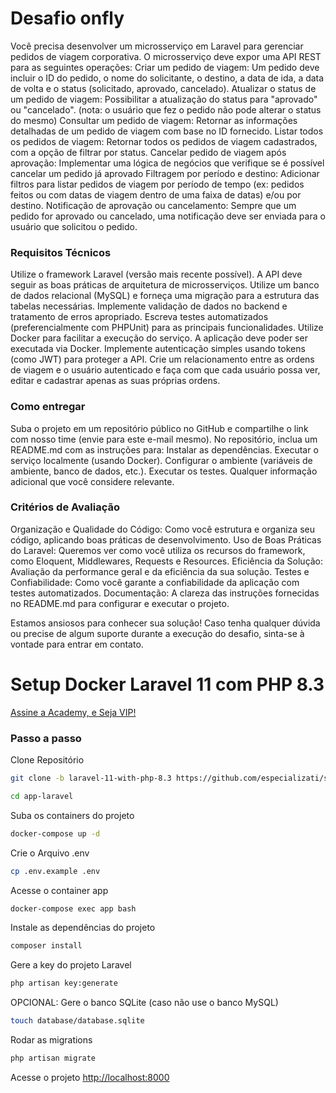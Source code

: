 # Desafio onfly
Você precisa desenvolver um microsserviço em Laravel para gerenciar pedidos de viagem corporativa. O microsserviço deve expor uma API REST para as seguintes operações:
Criar um pedido de viagem: Um pedido deve incluir o ID do pedido, o nome do solicitante, o destino, a data de ida, a data de volta e o status (solicitado, aprovado, cancelado).
Atualizar o status de um pedido de viagem: Possibilitar a atualização do status para "aprovado" ou "cancelado". (nota: o usuário que fez o pedido não pode alterar o status do mesmo)
Consultar um pedido de viagem: Retornar as informações detalhadas de um pedido de viagem com base no ID fornecido.
Listar todos os pedidos de viagem: Retornar todos os pedidos de viagem cadastrados, com a opção de filtrar por status.
Cancelar pedido de viagem após aprovação: Implementar uma lógica de negócios que verifique se é possível cancelar um pedido já aprovado 
Filtragem por período e destino: Adicionar filtros para listar pedidos de viagem por período de tempo (ex: pedidos feitos ou com datas de viagem dentro de uma faixa de datas) e/ou por destino.
Notificação de aprovação ou cancelamento: Sempre que um pedido for aprovado ou cancelado, uma notificação deve ser enviada para o usuário que solicitou o pedido.

### Requisitos Técnicos
Utilize o framework Laravel (versão mais recente possível).
A API deve seguir as boas práticas de arquitetura de microsserviços.
Utilize um banco de dados relacional (MySQL) e forneça uma migração para a estrutura das tabelas necessárias.
Implemente validação de dados no backend e tratamento de erros apropriado.
Escreva testes automatizados (preferencialmente com PHPUnit) para as principais funcionalidades.
Utilize Docker para facilitar a execução do serviço. A aplicação deve poder ser executada via Docker.
Implemente autenticação simples usando tokens (como JWT) para proteger a API.
Crie um relacionamento entre as ordens de viagem e o usuário autenticado e faça com que cada usuário possa ver, editar e cadastrar apenas as suas próprias ordens.

### Como entregar
Suba o projeto em um repositório público no GitHub e compartilhe o link com nosso time (envie para este e-mail mesmo).
No repositório, inclua um README.md com as instruções para:
Instalar as dependências.
Executar o serviço localmente (usando Docker).
Configurar o ambiente (variáveis de ambiente, banco de dados, etc.).
Executar os testes.
Qualquer informação adicional que você considere relevante.

###  Critérios de Avaliação
Organização e Qualidade do Código: Como você estrutura e organiza seu código, aplicando boas práticas de desenvolvimento.
Uso de Boas Práticas do Laravel: Queremos ver como você utiliza os recursos do framework, como Eloquent, Middlewares, Requests e Resources.
Eficiência da Solução: Avaliação da performance geral e da eficiência da sua solução.
Testes e Confiabilidade: Como você garante a confiabilidade da aplicação com testes automatizados.
Documentação: A clareza das instruções fornecidas no README.md para configurar e executar o projeto.

Estamos ansiosos para conhecer sua solução! Caso tenha qualquer dúvida ou precise de algum suporte durante a execução do desafio, sinta-se à vontade para entrar em contato.







# Setup Docker Laravel 11 com PHP 8.3
[Assine a Academy, e Seja VIP!](https://academy.especializati.com.br)

### Passo a passo
Clone Repositório
```sh
git clone -b laravel-11-with-php-8.3 https://github.com/especializati/setup-docker-laravel.git app-laravel
```
```sh
cd app-laravel
```

Suba os containers do projeto
```sh
docker-compose up -d
```


Crie o Arquivo .env
```sh
cp .env.example .env
```

Acesse o container app
```sh
docker-compose exec app bash
```


Instale as dependências do projeto
```sh
composer install
```

Gere a key do projeto Laravel
```sh
php artisan key:generate
```

OPCIONAL: Gere o banco SQLite (caso não use o banco MySQL)
```sh
touch database/database.sqlite
```

Rodar as migrations
```sh
php artisan migrate
```

Acesse o projeto
[http://localhost:8000](http://localhost:8000)
